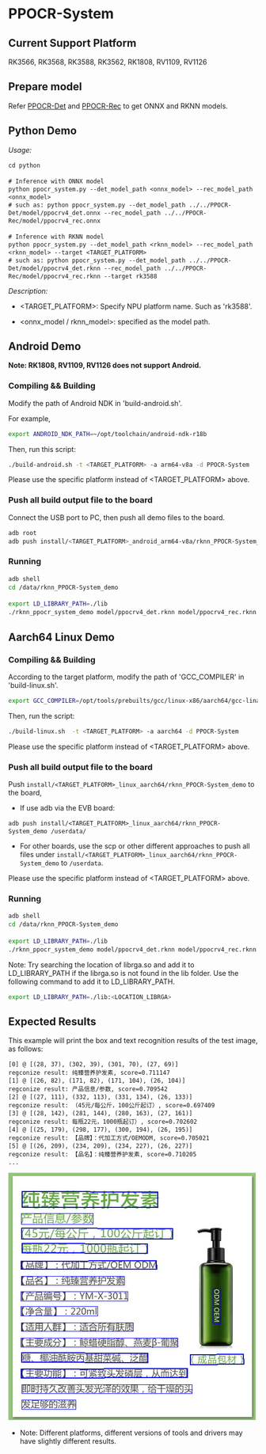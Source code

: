 # PPOCR-System

## Current Support Platform

RK3566, RK3568, RK3588, RK3562, RK1808, RV1109, RV1126


## Prepare model

Refer [PPOCR-Det](../PPOCR-Det) and [PPOCR-Rec](../PPOCR-Rec) to get ONNX and RKNN models.


## Python Demo

*Usage:*

```shell
cd python

# Inference with ONNX model
python ppocr_system.py --det_model_path <onnx_model> --rec_model_path <onnx_model>
# such as: python ppocr_system.py --det_model_path ../../PPOCR-Det/model/ppocrv4_det.onnx --rec_model_path ../../PPOCR-Rec/model/ppocrv4_rec.onnx

# Inference with RKNN model
python ppocr_system.py --det_model_path <rknn_model> --rec_model_path <rknn_model> --target <TARGET_PLATFORM>
# such as: python ppocr_system.py --det_model_path ../../PPOCR-Det/model/ppocrv4_det.rknn --rec_model_path ../../PPOCR-Rec/model/ppocrv4_rec.rknn --target rk3588
```
*Description:*
- <TARGET_PLATFORM>: Specify NPU platform name. Such as 'rk3588'.

- <onnx_model / rknn_model>: specified as the model path.


## Android Demo
**Note: RK1808, RV1109, RV1126 does not support Android.**

### Compiling && Building

Modify the path of Android NDK in 'build-android.sh'.

For example,

```sh
export ANDROID_NDK_PATH=~/opt/toolchain/android-ndk-r18b
```

Then, run this script:

```sh
./build-android.sh -t <TARGET_PLATFORM> -a arm64-v8a -d PPOCR-System
```

Please use the specific platform instead of <TARGET_PLATFORM> above.

### Push all build output file to the board

Connect the USB port to PC, then push all demo files to the board.

```sh
adb root
adb push install/<TARGET_PLATFORM>_android_arm64-v8a/rknn_PPOCR-System_demo /data/
```

### Running

```sh
adb shell
cd /data/rknn_PPOCR-System_demo

export LD_LIBRARY_PATH=./lib
./rknn_ppocr_system_demo model/ppocrv4_det.rknn model/ppocrv4_rec.rknn model/test.jpg
```

## Aarch64 Linux Demo

### Compiling && Building

According to the target platform, modify the path of 'GCC_COMPILER' in 'build-linux.sh'.

```sh
export GCC_COMPILER=/opt/tools/prebuilts/gcc/linux-x86/aarch64/gcc-linaro-6.3.1-2017.05-x86_64_aarch64-linux-gnu/bin/aarch64-linux-gnu
```

Then, run the script:

```sh
./build-linux.sh  -t <TARGET_PLATFORM> -a aarch64 -d PPOCR-System
```

Please use the specific platform instead of <TARGET_PLATFORM> above.

### Push all build output file to the board


Push `install/<TARGET_PLATFORM>_linux_aarch64/rknn_PPOCR-System_demo` to the board,

- If use adb via the EVB board:

```
adb push install/<TARGET_PLATFORM>_linux_aarch64/rknn_PPOCR-System_demo /userdata/
```

- For other boards, use the scp or other different approaches to push all files under `install/<TARGET_PLATFORM>_linux_aarch64/rknn_PPOCR-System_demo` to `/userdata`.

Please use the specific platform instead of <TARGET_PLATFORM> above.

### Running

```sh
adb shell
cd /data/rknn_PPOCR-System_demo

export LD_LIBRARY_PATH=./lib
./rknn_ppocr_system_demo model/ppocrv4_det.rknn model/ppocrv4_rec.rknn model/test.jpg
```

Note: Try searching the location of librga.so and add it to LD_LIBRARY_PATH if the librga.so is not found in the lib folder.
Use the following command to add it to LD_LIBRARY_PATH.

```sh
export LD_LIBRARY_PATH=./lib:<LOCATION_LIBRGA>
```

## Expected Results
This example will print the box and text recognition results of the test image, as follows:
```
[0] @ [(28, 37), (302, 39), (301, 70), (27, 69)]
regconize result: 纯臻营养护发素, score=0.711147
[1] @ [(26, 82), (171, 82), (171, 104), (26, 104)]
regconize result: 产品信息/参数, score=0.709542
[2] @ [(27, 111), (332, 113), (331, 134), (26, 133)]
regconize result: （45元/每公斤，100公斤起订）, score=0.697409
[3] @ [(28, 142), (281, 144), (280, 163), (27, 161)]
regconize result: 每瓶22元，1000瓶起订）, score=0.702602
[4] @ [(25, 179), (298, 177), (300, 194), (26, 195)]
regconize result: 【品牌】：代加工方式/OEMODM, score=0.705021
[5] @ [(26, 209), (234, 209), (234, 227), (26, 227)]
regconize result: 【品名】：纯臻营养护发素, score=0.710205
...
```

<img src="result.jpg">

- Note: Different platforms, different versions of tools and drivers may have slightly different results.